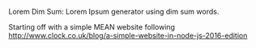 Lorem Dim Sum: Lorem Ipsum generator using dim sum words.

Starting off with a simple MEAN website following
http://www.clock.co.uk/blog/a-simple-website-in-node-js-2016-edition

